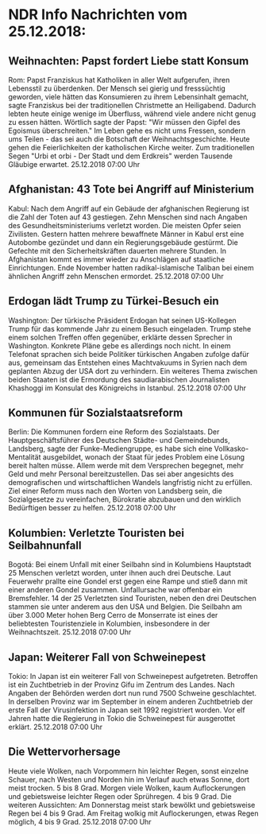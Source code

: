 # NDR Info Nachrichten vom 25.12.2018:


## Weihnachten: Papst fordert Liebe statt Konsum
Rom:				Papst Franziskus hat Katholiken in aller Welt aufgerufen, ihren Lebensstil zu überdenken. Der Mensch sei gierig und fresssüchtig geworden, viele hätten das Konsumieren zu ihrem Lebensinhalt gemacht, sagte Franziskus bei der traditionellen Christmette an Heiligabend. Dadurch lebten heute einige wenige im Überfluss, während viele andere nicht genug zu essen hätten. Wörtlich sagte der Papst: "Wir müssen den Gipfel des Egoismus überschreiten." Im Leben gehe es nicht ums Fressen, sondern ums Teilen - das sei auch die Botschaft der Weihnachtsgeschichte. Heute gehen die Feierlichkeiten der katholischen Kirche weiter. Zum traditionellen Segen "Urbi et orbi - Der Stadt und dem Erdkreis" werden Tausende Gläubige erwartet. 25.12.2018 07:00 Uhr 

## Afghanistan: 43 Tote bei Angriff auf Ministerium
Kabul: Nach dem Angriff auf ein Gebäude der afghanischen Regierung ist die Zahl der Toten auf 43 gestiegen. Zehn Menschen sind nach Angaben des Gesundheitsministeriums verletzt worden. Die meisten Opfer seien Zivilisten. Gestern hatten mehrere bewaffnete Männer in Kabul erst eine Autobombe gezündet und dann ein Regierungsgebäude gestürmt. Die Gefechte mit den Sicherheitskräften dauerten mehrere Stunden. In Afghanistan kommt es immer wieder zu Anschlägen auf staatliche Einrichtungen. Ende November hatten radikal-islamische Taliban bei einem ähnlichen Angriff zehn Menschen ermordet. 25.12.2018 07:00 Uhr 

## Erdogan lädt Trump zu Türkei-Besuch ein
Washington: Der türkische Präsident Erdogan hat seinen US-Kollegen Trump für das kommende Jahr zu einem Besuch eingeladen. Trump stehe einem solchen Treffen offen gegenüber, erklärte dessen Sprecher in Washington. Konkrete Pläne gebe es allerdings noch nicht. In einem Telefonat sprachen sich beide Politiker türkischen Angaben zufolge dafür aus, gemeinsam das Entstehen eines Machtvakuums in Syrien nach dem geplanten Abzug der USA dort zu verhindern. Ein weiteres Thema zwischen beiden Staaten ist die Ermordung des saudiarabischen Journalisten Khashoggi im Konsulat des Königreichs in Istanbul. 25.12.2018 07:00 Uhr 

## Kommunen für Sozialstaatsreform
Berlin: Die Kommunen fordern eine Reform des Sozialstaats. Der Hauptgeschäftsführer des Deutschen Städte- und Gemeindebunds, Landsberg, sagte der Funke-Mediengruppe, es habe sich eine Vollkasko-Mentalität ausgebildet, wonach der Staat für jedes Problem eine Lösung bereit halten müsse. Allem werde mit dem Versprechen begegnet, mehr Geld und mehr Personal bereitzustellen. Das sei aber angesichts des demografischen und wirtschaftlichen Wandels langfristig nicht zu erfüllen. Ziel einer Reform muss nach den Worten von Landsberg sein, die Sozialgesetze zu vereinfachen, Bürokratie abzubauen und den wirklich Bedürftigen besser zu helfen. 25.12.2018 07:00 Uhr 

## Kolumbien: Verletzte Touristen bei Seilbahnunfall
Bogotá: Bei einem Unfall mit einer Seilbahn sind in Kolumbiens Hauptstadt 25 Menschen verletzt worden, unter ihnen auch drei Deutsche. Laut Feuerwehr prallte eine Gondel erst gegen eine Rampe und stieß dann mit einer anderen Gondel zusammen. Unfallursache war offenbar ein Bremsfehler. 14 der 25 Verletzten sind Touristen, neben den drei Deutschen stammen sie unter anderem aus den USA und Belgien. Die Seilbahn am über 3.000 Meter hohen Berg Cerro de Monserrate ist eines der beliebtesten Touristenziele in Kolumbien, insbesondere in der Weihnachtszeit. 25.12.2018 07:00 Uhr 

## Japan: Weiterer Fall von Schweinepest
Tokio: In Japan ist ein weiterer Fall von Schweinepest aufgetreten. Betroffen ist ein Zuchtbetrieb in der Provinz Gifu im Zentrum des Landes. Nach Angaben der Behörden werden dort nun rund 7500 Schweine geschlachtet. In derselben Provinz war im September in einem anderen Zuchtbetrieb der erste Fall der Virusinfektion in Japan seit 1992 registriert worden. Vor elf Jahren hatte die Regierung in Tokio die Schweinepest für ausgerottet erklärt. 25.12.2018 07:00 Uhr 

## Die Wettervorhersage
Heute viele Wolken, nach Vorpommern hin leichter Regen, sonst einzelne Schauer, nach Westen und Norden hin im Verlauf auch etwas Sonne, dort meist trocken. 5 bis 8 Grad. Morgen viele Wolken, kaum Auflockerungen und gebietsweise leichter Regen oder Sprühregen. 4 bis 9 Grad. Die weiteren Aussichten: Am Donnerstag meist stark bewölkt und gebietsweise Regen bei 4 bis 9 Grad. Am Freitag wolkig mit Auflockerungen, etwas Regen möglich, 4 bis 9 Grad. 25.12.2018 07:00 Uhr 
